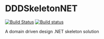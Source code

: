 # DDDSkeletonNET
[![Build Status](https://travis-ci.org/guillermocorrea/DDDSkeletonNET.svg?branch=master)](https://travis-ci.org/guillermocorrea/DDDSkeletonNET) [![Build status](https://ci.appveyor.com/api/projects/status/35l7g5qfxs2f4acw?svg=true)](https://ci.appveyor.com/project/guillermocorrea/dddskeletonnet)

A domain driven design .NET skeleton solution

